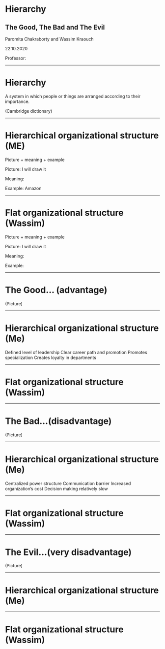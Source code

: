 # Hierarchy
## The Good, The Bad and The Evil

Paromita Chakraborty and Wassim Kraouch

22.10.2020

Professor: 

---

# Hierarchy

A system in which people or things are arranged according to their importance.

(Cambridge dictionary)

---

# Hierarchical organizational structure (ME)

Picture + meaning + example

Picture: I will draw it

Meaning:

Example: Amazon

---

# Flat organizational structure (Wassim)

Picture + meaning + example

Picture: I will draw it

Meaning:

Example:

---

# The Good… (advantage)

(Picture)

---

# Hierarchical organizational structure (Me)

Defined level of leadership 
Clear career path and promotion
Promotes specialization
Creates loyalty in departments

---

# Flat organizational structure (Wassim)

---

# The Bad…(disadvantage)

(Picture)

---

# Hierarchical organizational structure (Me)


Centralized power structure
Communication barrier
Increased organization’s cost
Decision making relatively slow

---

# Flat organizational structure (Wassim)


---

# The Evil…(very disadvantage)

(Picture)

---

# Hierarchical organizational structure (Me)

---

# Flat organizational structure (Wassim)

